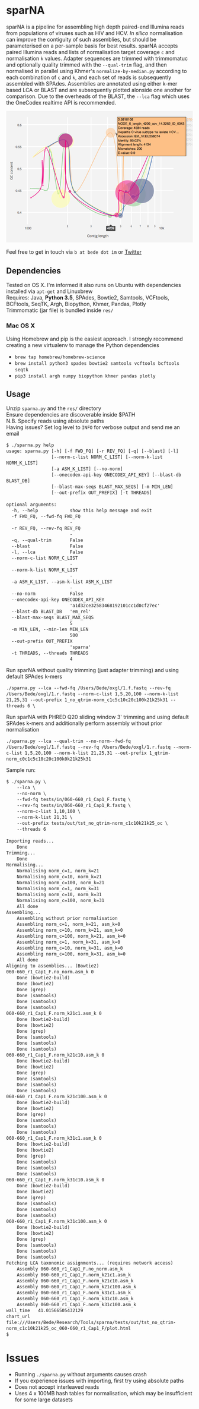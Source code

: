 # sparNA  

sparNA is a pipeline for assembling high depth paired-end Illumina reads from populations of viruses such as HIV and HCV. *In silico* normalisation can improve the contiguity of such assemblies, but should be parameterised on a per-sample basis for best results. sparNA accepts paired Illumina reads and lists of normalisation target coverage `c` and normalisation `k` values. Adapter sequences are trimmed with trimmomatuc and optionally quality trimmed with the `--qual-trim` flag, and then normalised in parallel using Khmer's `normalize-by-median.py` according to each combination of `c` and `k`, and each set of reads is subsequently assembled with SPAdes. Assemblies are annotated using either k-mer based LCA or BLAST and are subsequently plotted alonside one another for comparison. Due to the overheads of the BLAST, the `--lca` flag which uses the OneCodex realtime API is recommended.
  
![Plot example](./plot.png)  
  
Feel free to get in touch via `b at bede dot im` or [Twitter](https://twitter.com/beconstant) 

## Dependencies  
Tested on OS X. I'm informed it also runs on Ubuntu with dependencies installed via `apt-get` and Linuxbrew  
Requires: Java, **Python 3.5**, SPAdes, Bowtie2, Samtools, VCFtools, BCFtools, SeqTK, Argh, Biopython, Khmer, Pandas, Plotly  
Trimmomatic (jar file) is bundled inside `res/`  

### Mac OS X
Using Homebrew and pip is the easiest approach. I strongly recommend creating a new virtualenv to manage the Python dependencies  
- `brew tap homebrew/homebrew-science`
- `brew install python3 spades bowtie2 samtools vcftools bcftools seqtk`
- `pip3 install argh numpy biopython khmer pandas plotly`  

## Usage
Unzip `sparna.py` and the `res/` directory  
Ensure dependencies are discoverable inside $PATH  
N.B. Specify reads using absolute paths  
Having issues? Set log level to `INFO` for verbose output and send me an email  
  
```
$ ./sparna.py help
usage: sparna.py [-h] [-f FWD_FQ] [-r REV_FQ] [-q] [--blast] [-l]
                 [--norm-c-list NORM_C_LIST] [--norm-k-list NORM_K_LIST]
                 [-a ASM_K_LIST] [--no-norm]
                 [--onecodex-api-key ONECODEX_API_KEY] [--blast-db BLAST_DB]
                 [--blast-max-seqs BLAST_MAX_SEQS] [-m MIN_LEN]
                 [--out-prefix OUT_PREFIX] [-t THREADS]

optional arguments:
  -h, --help            show this help message and exit
  -f FWD_FQ, --fwd-fq FWD_FQ
                        -
  -r REV_FQ, --rev-fq REV_FQ
                        -
  -q, --qual-trim       False
  --blast               False
  -l, --lca             False
  --norm-c-list NORM_C_LIST
                        -
  --norm-k-list NORM_K_LIST
                        -
  -a ASM_K_LIST, --asm-k-list ASM_K_LIST
                        -
  --no-norm             False
  --onecodex-api-key ONECODEX_API_KEY
                        'a1d32ce32583468192101cc1d0cf27ec'
  --blast-db BLAST_DB   'em_rel'
  --blast-max-seqs BLAST_MAX_SEQS
                        5
  -m MIN_LEN, --min-len MIN_LEN
                        500
  --out-prefix OUT_PREFIX
                        'sparna'
  -t THREADS, --threads THREADS
                        4
```

Run sparNA without quality trimming (just adapter trimming) and using default SPAdes k-mers  
```
./sparna.py --lca --fwd-fq /Users/Bede/oxgl/1.f.fastq --rev-fq /Users/Bede/oxgl/1.r.fastq --norm-c-list 1,5,20,100 --norm-k-list 21,25,31 --out-prefix 1_no_qtrim-norm_c1c5c10c20c100k21k25k31 --threads 6 \
```
  
Run sparNA with PHRED Q20 sliding window 3' trimming and using default SPAdes k-mers and additionally perform assembly without prior normalisation  

```
./sparna.py --lca --qual-trim --no-norm--fwd-fq /Users/Bede/oxgl/1.f.fastq --rev-fq /Users/Bede/oxgl/1.r.fastq --norm-c-list 1,5,20,100 --norm-k-list 21,25,31 --out-prefix 1_qtrim-norm_c0c1c5c10c20c100k0k21k25k31
```

Sample run:
```
$ ./sparna.py \
	--lca \
	--no-norm \
	--fwd-fq tests/in/060-660_r1_Cap1_F.fastq \
	--rev-fq tests/in/060-660_r1_Cap1_R.fastq \
	--norm-c-list 1,10,100 \
	--norm-k-list 21,31 \
	--out-prefix tests/out/tst_no_qtrim-norm_c1c10k21k25_oc \
	--threads 6

Importing reads...
	Done
Trimming...
	Done
Normalising...
	Normalising norm_c=1, norm_k=21
	Normalising norm_c=10, norm_k=21
	Normalising norm_c=100, norm_k=21
	Normalising norm_c=1, norm_k=31
	Normalising norm_c=10, norm_k=31
	Normalising norm_c=100, norm_k=31
	All done
Assembling...
	Assembling without prior normalisation
	Assembling norm_c=1, norm_k=21, asm_k=0
	Assembling norm_c=10, norm_k=21, asm_k=0
	Assembling norm_c=100, norm_k=21, asm_k=0
	Assembling norm_c=1, norm_k=31, asm_k=0
	Assembling norm_c=10, norm_k=31, asm_k=0
	Assembling norm_c=100, norm_k=31, asm_k=0
	All done
Aligning to assemblies... (Bowtie2)
060-660_r1_Cap1_F.no_norm.asm_k 0
	Done (bowtie2-build)
	Done (bowtie2)
	Done (grep)
	Done (samtools)
	Done (samtools)
	Done (samtools)
060-660_r1_Cap1_F.norm_k21c1.asm_k 0
	Done (bowtie2-build)
	Done (bowtie2)
	Done (grep)
	Done (samtools)
	Done (samtools)
	Done (samtools)
060-660_r1_Cap1_F.norm_k21c10.asm_k 0
	Done (bowtie2-build)
	Done (bowtie2)
	Done (grep)
	Done (samtools)
	Done (samtools)
	Done (samtools)
060-660_r1_Cap1_F.norm_k21c100.asm_k 0
	Done (bowtie2-build)
	Done (bowtie2)
	Done (grep)
	Done (samtools)
	Done (samtools)
	Done (samtools)
060-660_r1_Cap1_F.norm_k31c1.asm_k 0
	Done (bowtie2-build)
	Done (bowtie2)
	Done (grep)
	Done (samtools)
	Done (samtools)
	Done (samtools)
060-660_r1_Cap1_F.norm_k31c10.asm_k 0
	Done (bowtie2-build)
	Done (bowtie2)
	Done (grep)
	Done (samtools)
	Done (samtools)
	Done (samtools)
060-660_r1_Cap1_F.norm_k31c100.asm_k 0
	Done (bowtie2-build)
	Done (bowtie2)
	Done (grep)
	Done (samtools)
	Done (samtools)
	Done (samtools)
Fetching LCA taxonomic assignments... (requires network access)
	Assembly 060-660_r1_Cap1_F.no_norm.asm_k
	Assembly 060-660_r1_Cap1_F.norm_k21c1.asm_k
	Assembly 060-660_r1_Cap1_F.norm_k21c10.asm_k
	Assembly 060-660_r1_Cap1_F.norm_k21c100.asm_k
	Assembly 060-660_r1_Cap1_F.norm_k31c1.asm_k
	Assembly 060-660_r1_Cap1_F.norm_k31c10.asm_k
	Assembly 060-660_r1_Cap1_F.norm_k31c100.asm_k
wall_time	41.01566505432129
chart_url	file:///Users/Bede/Research/Tools/sparna/tests/out/tst_no_qtrim-norm_c1c10k21k25_oc_060-660_r1_Cap1_F/plot.html
$

```

# Issues

- Running `./sparna.py` without arguments causes crash
- If you experience issues with importing, first try using absolute paths
- Does not accept interleaved reads
- Uses 4 x 100MB hash tables for normalisation, which may be insufficient for some large datasets